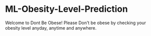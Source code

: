 # ML-Obesity-Level-Prediction
Welcome to Dont Be Obese! Please Don't be obese by checking your obesity level anyday, anytime and anywhere. 
